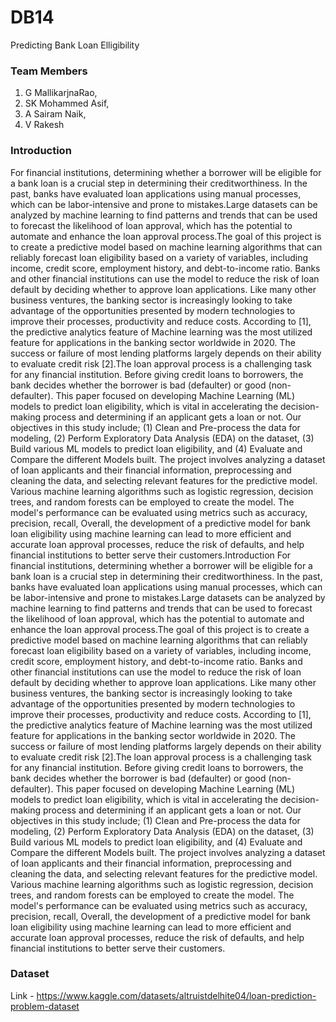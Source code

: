 # DB14
Predicting Bank Loan Elligibility

### Team Members
1. G MallikarjnaRao,
2. SK Mohammed Asif,
3. A Sairam Naik,
4. V Rakesh
                        
### Introduction
                           
For financial institutions, determining whether a borrower will be eligible for a bank
loan is a crucial step in determining their creditworthiness. In the past, banks have evaluated
loan applications using manual processes, which can be labor-intensive and prone to
mistakes.Large datasets can be analyzed by machine learning to find patterns and trends that
can be used to forecast the likelihood of loan approval, which has the potential to automate and
enhance the loan approval process.The goal of this project is to create a predictive model based
on machine learning algorithms that can reliably forecast loan eligibility based on a variety of
variables, including income, credit score, employment history, and debt-to-income ratio. Banks
and other financial institutions can use the model to reduce the risk of loan default by deciding
whether to approve loan applications.
Like many other business ventures, the banking sector is increasingly looking to take
advantage of the opportunities presented by modern technologies to improve their processes,
productivity and reduce costs. According to [1], the predictive analytics feature of Machine
learning was the most utilized feature for applications in the banking sector worldwide in 2020.
The success or failure of most lending platforms largely depends on their ability to
evaluate credit risk [2].The loan approval process is a challenging task for any financial
institution. Before giving credit loans to borrowers, the bank decides whether the borrower is
bad (defaulter) or good (non-defaulter).
This paper focused on developing Machine Learning (ML) models to predict loan
eligibility, which is vital in accelerating the decision-making process and determining if an
applicant gets a loan or not.
Our objectives in this study include; (1) Clean and Pre-process the data for modeling,
(2) Perform Exploratory Data Analysis (EDA) on the dataset, (3) Build various ML models
to predict loan eligibility, and (4) Evaluate and Compare the different Models built.
The project involves analyzing a dataset of loan applicants and their financial
information, preprocessing and cleaning the data, and selecting relevant features for the
predictive model. Various machine learning algorithms such as logistic regression, decision
trees, and random forests can be employed to create the model. The model's performance can
be evaluated using metrics such as accuracy, precision, recall,
Overall, the development of a predictive model for bank loan eligibility using machine
learning can lead to more efficient and accurate loan approval processes, reduce the risk of
defaults, and help financial institutions to better serve their customers.Introduction
For financial institutions, determining whether a borrower will be eligible for a bank
loan is a crucial step in determining their creditworthiness. In the past, banks have evaluated
loan applications using manual processes, which can be labor-intensive and prone to
mistakes.Large datasets can be analyzed by machine learning to find patterns and trends that
can be used to forecast the likelihood of loan approval, which has the potential to automate and
enhance the loan approval process.The goal of this project is to create a predictive model based
on machine learning algorithms that can reliably forecast loan eligibility based on a variety of
variables, including income, credit score, employment history, and debt-to-income ratio. Banks
and other financial institutions can use the model to reduce the risk of loan default by deciding
whether to approve loan applications.
Like many other business ventures, the banking sector is increasingly looking to take
advantage of the opportunities presented by modern technologies to improve their processes,
productivity and reduce costs. According to [1], the predictive analytics feature of Machine
learning was the most utilized feature for applications in the banking sector worldwide in 2020.
The success or failure of most lending platforms largely depends on their ability to
evaluate credit risk [2].The loan approval process is a challenging task for any financial
institution. Before giving credit loans to borrowers, the bank decides whether the borrower is
bad (defaulter) or good (non-defaulter).
This paper focused on developing Machine Learning (ML) models to predict loan
eligibility, which is vital in accelerating the decision-making process and determining if an
applicant gets a loan or not.
Our objectives in this study include; (1) Clean and Pre-process the data for modeling,
(2) Perform Exploratory Data Analysis (EDA) on the dataset, (3) Build various ML models
to predict loan eligibility, and (4) Evaluate and Compare the different Models built.
The project involves analyzing a dataset of loan applicants and their financial
information, preprocessing and cleaning the data, and selecting relevant features for the
predictive model. Various machine learning algorithms such as logistic regression, decision
trees, and random forests can be employed to create the model. The model's performance can
be evaluated using metrics such as accuracy, precision, recall,
Overall, the development of a predictive model for bank loan eligibility using machine
learning can lead to more efficient and accurate loan approval processes, reduce the risk of
defaults, and help financial institutions to better serve their customers.


### Dataset
Link - https://www.kaggle.com/datasets/altruistdelhite04/loan-prediction-problem-dataset
